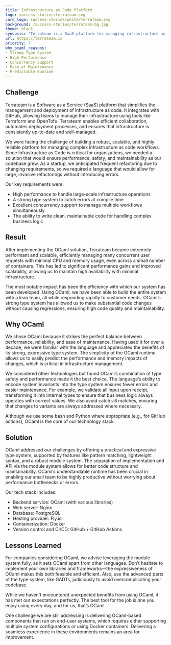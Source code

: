 ```yaml
---
title: Infrastructure as Code Platform
logo: success-stories/terrateam.svg
card_logo: success-stories/white/terrateam.svg
background: /success-stories/terrateam-bg.jpg
theme: black
synopsis: "Terrateam is a SaaS platform for managing infrastructure as code, addressing the challenge of building a scalable, reliable, and maintainable system for handling complex workflows in high-performance infrastructure management."
url: https://terrateam.io
priority: 7
why_ocaml_reasons:
- Strong Type System
- High Performance
- Concurrency Support
- Ease of Maintenance
- Predictable Runtime
---
```


## Challenge

Terrateam is a Software as a Service (SaaS) platform that simplifies the management and deployment of infrastructure as code. It integrates with GitHub, allowing teams to manage their infrastructure using tools like Terraform and OpenTofu. Terrateam enables efficient collaboration, automates deployment processes, and ensures that infrastructure is consistently up-to-date and well-managed.

We were facing the challenge of building a robust, scalable, and highly reliable platform for managing complex infrastructure as code workflows. Since Infrastructure as Code is critical for organizations, we needed a solution that would ensure performance, safety, and maintainability as our codebase grew. As a startup, we anticipated frequent refactoring due to changing requirements, so we required a language that would allow for large, invasive refactorings without introducing errors.

Our key requirements were:

* High performance to handle large-scale infrastructure operations
* A strong type system to catch errors at compile time
* Excellent concurrency support to manage multiple workflows simultaneously
* The ability to write clean, maintainable code for handling complex business logic

## Result

After implementing the OCaml solution, Terrateam became extremely performant and scalable, efficiently managing many concurrent user requests with minimal CPU and memory usage, even across a small number of containers. This has led to significant performance gains and improved scalability, allowing us to maintain high availability with minimal infrastructure.

The most notable impact has been the efficiency with which our system has been developed. Using OCaml, we have been able to build the entire system with a lean team, all while responding rapidly to customer needs. OCaml’s strong type system has allowed us to make substantial code changes without causing regressions, ensuring high code quality and maintainability.

## Why OCaml

We chose OCaml because it strikes the perfect balance between performance, reliability, and ease of maintenance. Having used it for over a decade, we were familiar with the language and appreciated the benefits of its strong, expressive type system. The simplicity of the OCaml runtime allows us to easily predict the performance and memory impacts of changes, which is critical in infrastructure management.

We considered other technologies but found OCaml’s combination of type safety and performance made it the best choice. The language’s ability to encode system invariants into the type system ensures fewer errors and easier maintenance. For example, we validate all input upon receipt, transforming it into internal types to ensure that business logic always operates with correct values. We also avoid catch-all matches, ensuring that changes to variants are always addressed where necessary.

Although we use some bash and Python where appropriate (e.g., for GitHub actions), OCaml is the core of our technology stack.

## Solution

OCaml addressed our challenges by offering a practical and expressive type system, supported by features like pattern matching, lightweight syntax, and a robust module system. The separation of implementation and API via the module system allows for better code structure and maintainability. OCaml’s understandable runtime has been crucial in enabling our small team to be highly productive without worrying about performance bottlenecks or errors.

Our tech stack includes:

* Backend service: OCaml (with various libraries)
* Web server: Nginx
* Database: PostgreSQL
* Hosting provider: Fly.io
* Containerization: Docker
* Version control and CI/CD: GitHub + GitHub Actions

## Lessons Learned

For companies considering OCaml, we advise leveraging the module system fully, as it sets OCaml apart from other languages. Don’t hesitate to implement your own libraries and frameworks—the expressiveness of OCaml makes this both feasible and efficient. Also, use the advanced parts of the type system, like GADTs, judiciously to avoid overcomplicating your codebase.

While we haven't encountered unexpected benefits from using OCaml, it has met our expectations perfectly. The best tool for the job is one you enjoy using every day, and for us, that’s OCaml.

One challenge we are still addressing is delivering OCaml-based components that run on end-user systems, which requires either supporting multiple system configurations or using Docker containers. Delivering a seamless experience in these environments remains an area for improvement.
